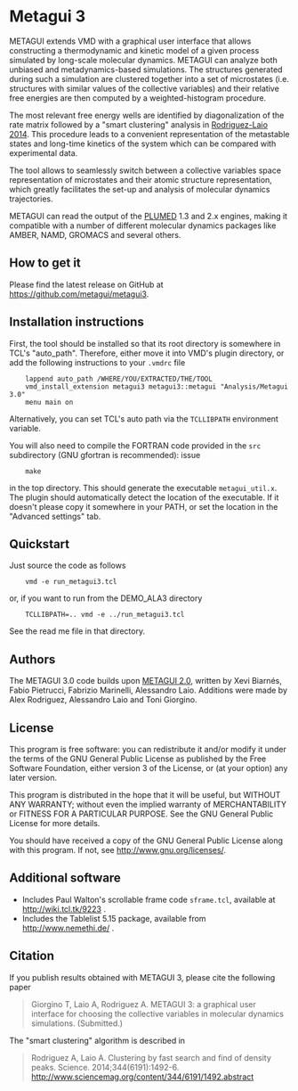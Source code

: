 Metagui 3
=========

METAGUI extends VMD with a graphical user interface that allows
constructing a thermodynamic and kinetic model of a given process
simulated by long-scale molecular dynamics. METAGUI can analyze both
unbiased and metadynamics-based simulations. The structures generated
during such a simulation are clustered together into a set of
microstates (i.e. structures with similar values of the collective
variables) and their relative free energies are then computed by a
weighted-histogram procedure.

The most relevant free energy wells are identified by diagonalization
of the rate matrix followed by a "smart clustering" analysis in
[Rodriguez-Laio 2014].  This procedure leads to a convenient
representation of the metastable states and long-time kinetics of the
system which can be compared with experimental data.

The tool allows to seamlessly switch between a collective variables
space representation of microstates and their atomic structure
representation, which greatly facilitates the set-up and analysis of
molecular dynamics trajectories.

METAGUI can read the output of the [PLUMED] 1.3 and 2.x engines, making
it compatible with a number of different molecular dynamics packages
like AMBER, NAMD, GROMACS and several others. 

[Rodriguez-Laio 2014]: http://www.sciencemag.org/content/344/6191/1492.abstract
[PLUMED]: http://www.plumed.org/


How to get it
-------------

Please find the latest release on GitHub at <https://github.com/metagui/metagui3>.



Installation instructions
-------------------------

First, the tool should be installed so that its root directory is
somewhere in TCL's "auto_path". Therefore, either move it into VMD's
plugin directory, or add the following instructions to your `.vmdrc`
file

        lappend auto_path /WHERE/YOU/EXTRACTED/THE/TOOL
        vmd_install_extension metagui3 metagui3::metagui "Analysis/Metagui 3.0"
        menu main on

Alternatively, you can set TCL's auto path via the `TCLLIBPATH`
environment variable.

You will also need to compile the FORTRAN code provided in the `src`
subdirectory (GNU gfortran is recommended): issue

        make
		
in the top directory. This should generate the executable
`metagui_util.x`. The plugin should automatically detect the location
of the executable. If it doesn't please copy it somewhere in your
PATH, or set the location in the "Advanced settings" tab.



Quickstart
----------

Just source the code as follows

        vmd -e run_metagui3.tcl

or, if you want to run from the DEMO_ALA3 directory

        TCLLIBPATH=.. vmd -e ../run_metagui3.tcl

See the read me file in that directory.



Authors
-------

The METAGUI 3.0 code builds upon
[METAGUI 2.0](http://dx.doi.org/10.1016/j.cpc.2011.08.020), written by
Xevi Biarnés, Fabio Pietrucci, Fabrizio Marinelli, Alessandro Laio.
Additions were made by Alex Rodriguez, Alessandro Laio and Toni
Giorgino.


License
-------

This program is free software: you can redistribute it and/or modify
it under the terms of the GNU General Public License as published by
the Free Software Foundation, either version 3 of the License, or
(at your option) any later version.

This program is distributed in the hope that it will be useful,
but WITHOUT ANY WARRANTY; without even the implied warranty of
MERCHANTABILITY or FITNESS FOR A PARTICULAR PURPOSE.  See the
GNU General Public License for more details.

You should have received a copy of the GNU General Public License
along with this program.  If not, see <http://www.gnu.org/licenses/>.


Additional software
-------------------

* Includes Paul Walton's scrollable frame code `sframe.tcl`, available
at http://wiki.tcl.tk/9223 .
* Includes the Tablelist 5.15 package, available from
http://www.nemethi.de/ .


Citation
--------

If you publish results obtained with METAGUI 3, please cite the
following paper

> Giorgino T, Laio A, Rodriguez A. METAGUI 3: a graphical user
> interface for choosing the collective variables in molecular
> dynamics simulations. (Submitted.)


The "smart clustering" algorithm is described in

> Rodriguez A, Laio A. Clustering by fast search and find of density
> peaks. Science. 2014;344(6191):1492-6. <http://www.sciencemag.org/content/344/6191/1492.abstract>

